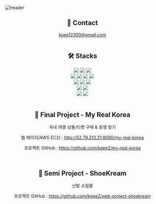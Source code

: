 ![header](https://capsule-render.vercel.app/api?type=soft&color=CDE4AD&text=Hyeji%20Kim&fontColor=ffffff&animation=twinkling&height=150)
<br>

<div align=center>
    <h2> 
        📧 Contact
    </h2>
    <a href="mailto:kgee12300@gmail.com">kgee12300@gmail.com</a>
</div>
<br>

<div align=center>
    <h2>🛠️ Stacks</h2>
</div>
<div align=center>
    <div>
        <img src="https://img.shields.io/badge/Java-007396?style=flat&logo=java&logoColor=white">
        <img src="https://img.shields.io/badge/SpringBoot-6DB33F?style=flat&logo=springboot&logoColor=white">
        <img src="https://img.shields.io/badge/Thymeleaf-005F0F?style=flate&logo=thymeleaf&logoColor=white">
    </div>
    <div>
        <img src="https://img.shields.io/badge/JavaScript-F7DF1E?style=flat&logo=javascript&logoColor=white"> 
        <img src="https://img.shields.io/badge/HTML5-E34F26?style=flat&logo=html5&logoColor=white"> 
        <img src="https://img.shields.io/badge/CSS3-1572B6?style=flat&logo=css3&logoColor=white"> 
        <img src="https://img.shields.io/badge/Bootstrap5-7952B3?style=flat&logo=bootstrap&logoColor=white">
    </div>
    <div>
        <img src="https://img.shields.io/badge/jQuery-0769AD?style=flat&logo=jquery&logoColor=white">
        <img src="https://img.shields.io/badge/Ajax-258CCF?style=flat&logo=Ajax&logoColor=white">
        <img src="https://img.shields.io/badge/Handlebars.js-000000?style=flat&logo=Handlebars.js&logoColor=white">
    </div>       
    <div>
        <img src="https://img.shields.io/badge/Oracle-F80000?style=flat&logo=oracle&logoColor=white"> 
        <img src="https://img.shields.io/badge/MyBatis-bf0603?style=flat&logo=MybatislogoColor=white">
    </div>
    <div>
        <img src="https://img.shields.io/badge/Github-181717?style=flat&logo=github&logoColor=white">
        <img src="https://img.shields.io/badge/amazonAWS-232F3E?style=flat&logo=amazonaws&logoColor=white"> 
    </div>  
</div>
<br>

<div align=center>
    <h2 dir="auto">📁 Final Project - My Real Korea</h2>
</div>
<div align=center>
    <div>
        <p>국내 여행 상품/티켓 구매 & 동행 찾기</p>
        <p>웹 페이지(AWS EC2) : 
            <a href="http://52.79.213.21:8090/my-real-korea">http://52.79.213.21:8090/my-real-korea</a>
        </p>
        <p>프로젝트 GitHub : 
            <a href="https://github.com/kgee2/my-real-korea">https://github.com/kgee2/my-real-korea</a>
        </p>
    </div>
    <br>

<div align=center>
    <h2 dir="auto">📁 Semi Project - ShoeKream</h2>
</div>
<div align=center>
    <div>
        <p>신발 쇼핑몰</p>
        <p>프로젝트 GitHub : 
            <a href="https://github.com/kgee2/my-real-korea">https://github.com/kgee2/web-project-shoekream</a>
        </p>
    </div>

